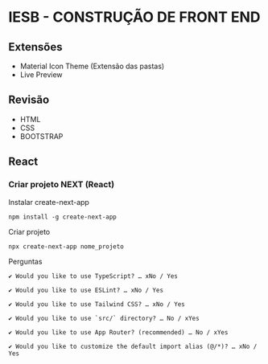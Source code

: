 
# IESB - CONSTRUÇÃO DE FRONT END

## Extensões

- Material Icon Theme (Extensão das pastas)
- Live Preview

## Revisão

- HTML
- CSS
- BOOTSTRAP

## React

### Criar projeto NEXT (React)

Instalar create-next-app

```
npm install -g create-next-app
```

Criar projeto

```
npx create-next-app nome_projeto
```

Perguntas

```
✔ Would you like to use TypeScript? … xNo / Yes

✔ Would you like to use ESLint? … xNo / Yes

✔ Would you like to use Tailwind CSS? … xNo / Yes

✔ Would you like to use `src/` directory? … No / xYes

✔ Would you like to use App Router? (recommended) … No / xYes

✔ Would you like to customize the default import alias (@/*)? … xNo / Yes
```
